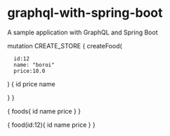 # graphql-with-spring-boot
A sample application with GraphQL and Spring Boot


mutation CREATE_STORE {
  createFood(
      
      id:12
      name: "boroi"
      price:10.0
   
    
  ) {
    id 
    price
    name
 
  }
}





{
  foods{
    id
    name
    price
  }
}

 
{
  food(id:12){
    id
    name
    price
  }
}

